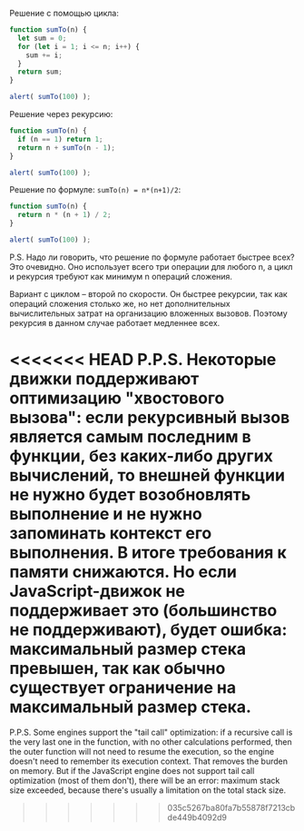 
Решение с помощью цикла:

```js run
function sumTo(n) {
  let sum = 0;
  for (let i = 1; i <= n; i++) {
    sum += i;
  }
  return sum;
}

alert( sumTo(100) );
```

Решение через рекурсию:

```js run
function sumTo(n) {
  if (n == 1) return 1;
  return n + sumTo(n - 1);
}

alert( sumTo(100) );
```

Решение по формуле: `sumTo(n) = n*(n+1)/2`:

```js run
function sumTo(n) {
  return n * (n + 1) / 2;
}

alert( sumTo(100) );
```

P.S. Надо ли говорить, что решение по формуле работает быстрее всех? Это очевидно. Оно использует всего три операции для любого n, а цикл и рекурсия требуют как минимум n операций сложения.

Вариант с циклом – второй по скорости. Он быстрее рекурсии, так как операций сложения столько же, но нет дополнительных вычислительных затрат на организацию вложенных вызовов. Поэтому рекурсия в данном случае работает медленнее всех.

<<<<<<< HEAD
P.P.S. Некоторые движки поддерживают оптимизацию "хвостового вызова": если рекурсивный вызов является самым последним в функции, без каких-либо других вычислений, то внешней функции не нужно будет возобновлять выполнение и не нужно запоминать контекст его выполнения. В итоге требования к памяти снижаются. Но если JavaScript-движок не поддерживает это (большинство не поддерживают), будет ошибка: максимальный размер стека превышен, так как обычно существует ограничение на максимальный размер стека.
=======
P.P.S. Some engines support the "tail call" optimization: if a recursive call is the very last one in the function, with no other calculations performed, then the outer function will not need to resume the execution, so the engine doesn't need to remember its execution context. That removes the burden on memory. But if the JavaScript engine does not support tail call optimization (most of them don't), there will be an error: maximum stack size exceeded, because there's usually a limitation on the total stack size.
>>>>>>> 035c5267ba80fa7b55878f7213cbde449b4092d9
